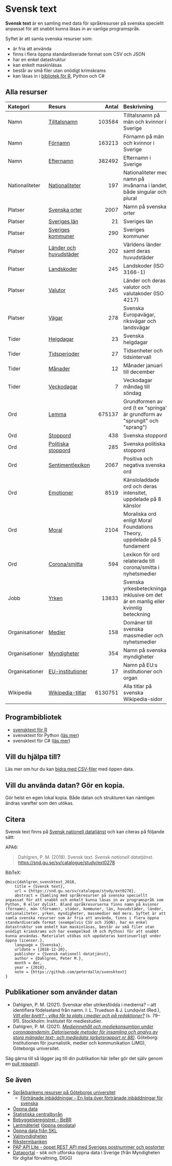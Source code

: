 # Svensk text

**Svensk text** är en samling med data för språkresurser på svenska speciellt anpassat för att snabbt kunna läsas in av vanliga programspråk.

Syftet är att samla svenska resurser som:

- är fria att använda
- finns i flera öppna standardiserade format som CSV och JSON
- har en enkel datastruktur
- kan enkelt maskinläsas
- består av små filer utan onödigt krimskrams
- kan läsas in i [bibliotek för R](https://github.com/peterdalle/svensktext-rpackage), Python och C#

## Alla resurser

Kategori         | Resurs                                | Antal   | Beskrivning
:--------------- | :------------------------------------ | ------: | :-------------------------------------------- 
Namn             | [Tilltalsnamn](namn/)                 | 103584  | Tilltalsnamn på män och kvinnor i Sverige
Namn             | [Förnamn](namn/)                      | 163213  | Förnamn på män och kvinnor i Sverige
Namn             | [Efternamn](namn/)                    | 382492  | Efternamn i Sverige
Nationaliteter   | [Nationaliteter](nationaliteter/)     | 197     | Nationaliteter med namn på invånarna i landet, både singular och plural
Platser          | [Svenska orter](platser/)             | 2007    | Namn på svenska orter
Platser          | [Sveriges län](platser/)              | 21      | Sveriges län
Platser          | [Sveriges kommuner](platser/)         | 290     | Sveriges kommuner
Platser          | [Länder och huvudstäder](platser/)    | 202     | Världens länder samt deras huvudstäder
Platser          | [Landskoder](platser/)                | 245     | Landskoder (ISO 3166-1)
Platser          | [Valutor](platser/)                   | 245     | Länder och deras valutor och valutakoder (ISO 4217)
Platser          | [Vägar](platser/)                     | 278     | Svenska Europavägar, riksvägar och landsvägar
Tider            | [Helgdagar](tider/)                   | 23      | Svenska helgdagar
Tider            | [Tidsperioder](tider/)                | 27      | Tidsenheter och tidsintervall
Tider            | [Månader](tider/)                     | 12      | Månader januari till december
Tider            | [Veckodagar](tider/)                  | 7       | Veckodagar måndag till söndag
Ord              | [Lemma](lemma/)                       | 675137  | Grundformen av ord (t ex "springa" är grundform av "sprungit" och "sprang")
Ord              | [Stoppord](stoppord/)                 | 438     | Svenska stoppord
Ord              | [Politiska stoppord](stoppord/)       | 285     | Svenska politiska stoppord
Ord              | [Sentimentlexikon](sentiment/)        | 2067    | Positiva och negativa svenska ord
Ord              | [Emotioner](emotioner/)               | 8519    | Känsloladdade ord och deras intensitet, uppdelade på 8 känslor
Ord              | [Moral](moral/)                       | 2104    | Moraliska ord enligt Moral Foundations Theory, uppdelade på 5 fundament
Ord              | [Corona/smitta](lexikon/)             | 594     | Lexikon för ord relaterade till corona/smitta i nyhetsmedier
Jobb             | [Yrken](yrken/)                       | 13833   | Svenska yrkesbeteckningar inklusive om det är en manlig eller kvinnlig beteckning
Organisationer   | [Medier](organisationer/)             | 158     | Domäner till svenska massmedier och nyhetsmedier
Organisationer   | [Myndigheter](organisationer/)        | 354     | Namn på svenska myndigheter
Organisationer   | [EU-institutioner](organisationer/)   | 17      | Namn på EU:s institutioner och organ
Wikipedia        | [Wikipedia-titlar](wikipedia/)        | 6130751 | Alla titlar på svenska Wikipedia-sidor

## Programbibliotek

- [svensktext för R](https://github.com/peterdalle/svensktext-rpackage)
- svensktext för Python ([läs mer](src/))
- svensktext för C# ([läs mer](src/))

## Vill du hjälpa till?

Läs mer om hur du kan [bidra med CSV-filer](CONTRIBUTE.md) med öppen data.

## Vill du använda datan? Gör en kopia.

Gör helst en egen lokal kopia. Både datan och strukturen kan nämligen ändras varefter som den utökas.

## Citera

Svensk text finns på [Svensk nationell datatjänst](https://snd.gu.se/sv/catalogue/study/ext0278) och kan citeras på följande sätt:

APA6:

> Dahlgren, P. M. (2018). Svensk text. *Svensk nationell datatjänst*. https://snd.gu.se/sv/catalogue/study/ext0278

BibTeX:

```
@misc{dahlgren_svensktext_2018,
	title = {Svensk text},
	url = {https://snd.gu.se/sv/catalogue/study/ext0278},
	abstract = {Samling med språkresurser på svenska speciellt anpassat för att snabbt och enkelt kunna läsas in av programspråk som Python, R eller dylikt. Bland språkresurserna finns namn på kvinnor (förnamn), män (förnamn), städer, kommuner, län, huvudstäder, länder, nationaliteter, yrken, myndigheter, massmedier med mera. Syftet är att samla svenska resurser som är fria att använda, finns i flera öppna standardiserade format (exempelvis CSV och JSON), har en enkel datastruktur som enkelt kan maskinläsas, består av små filer utan onödigt krimskrams och har exempelkod (R och Python) för att snabbt kunna användas. Materialet utökas och uppdateras kontinuerligt under öppna licenser.},
	language = {Svenska},
	urldate = {2018-12-20},
	publisher = {Svensk nationell datatjänst},
	author = {Dahlgren, Peter M.},
	month = dec,
	year = {2018},
	note = {https://github.com/peterdalle/svensktext}
}
```

## Publikationer som använder datan

- Dahlgren, P. M. (2021). Svenskar eller utrikesfödda i medierna? – att identifiera födelseland från namn. I: L. Truedson & J. Lundqvist (Red.), [*Vitt eller brett? - vilka får ta plats i medier och på redaktioner?*](https://mediestudier.se/publikationer/vitt-eller-brett/) (s. 79–91). Stockholm: Institutet för mediestudier.
- Dahlgren, P. M. (2021). [*Medieinnehåll och mediekonsumtion under coronapandemin: Datoriserade metoder för insamling och analys av stora mängder text- och mediedata (arbetsrapport nr 88)*](https://www.gu.se/jmg/var-forskning/publikationer/jmgs-rapportserie). Göteborg: Institutionen för journalistik, medier och kommunikation (JMG), Göteborgs universitet.

Säg gärna till så lägger jag till din publikation här (eller gör det själv genom en [pull request](https://docs.github.com/en/pull-requests/collaborating-with-pull-requests/proposing-changes-to-your-work-with-pull-requests/about-pull-requests)).

## Se även

- [Språkbankens resurser på Göteborgs universitet](https://spraakbanken.gu.se/swe/resurser)
  - [Förtränade inbäddningar - En lista över förtränade inbäddningar för svenska](https://spraakbanken.gu.se/resurser/embeddings)
- [Öppna data](https://oppnadata.se/)
- [Statistiska centralbyrån](http://www.scb.se/)
- [Bebyggelseregistret – BeBR](https://www.raa.se/hitta-information/bebyggelseregistret-bebr/)
- [Lantmäteriet](https://www.lantmateriet.se/) ([öppna geodata](https://www.lantmateriet.se/sv/Kartor-och-geografisk-information/oppna-data/))
- [Öppna data från SKL](https://skl.se/naringslivarbetedigitalisering/digitalisering/informationsforsorjningochdigitalinfrastruktur/oppnadata/sklsoppnadata.psidata.html)
- [Valmyndigheten](https://www.val.se/)
- [Rikstermbanken](http://www.rikstermbanken.se/)
- [PAP API Lite - öppet REST API med Sveriges postnummer och postorter](https://papilite.se/)
- [Dataportal](https://www.dataportal.se/) - sök och utforska öppna data i Sverige (från Myndigheten för digital förvaltning, DIGG)
